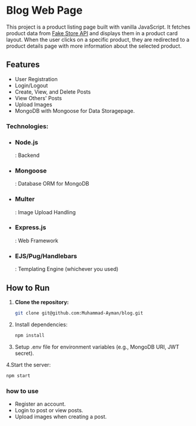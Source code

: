# Blog Web Page

This project is a product listing page built with vanilla JavaScript. It fetches product data from [Fake Store API](https://fakestoreapi.com/products/) and displays them in a product card layout. When the user clicks on a specific product, they are redirected to a product details page with more information about the selected product.

## Features

- User Registration
- Login/Logout
- Create, View, and Delete Posts
- View Others' Posts
- Upload Images
- MongoDB with Mongoose for Data Storagepage.

### Technologies:

- <h3>Node.js</h3>: Backend
- <h3>Mongoose</h3>: Database ORM for MongoDB
- <h3>Multer</h3>: Image Upload Handling
- <h3>Express.js</h3>: Web Framework
- <h3>EJS/Pug/Handlebars</h3>: Templating Engine (whichever you used)

## How to Run

1. **Clone the repository:**

   ```bash
   git clone git@github.com:Muhammad-Ayman/blog.git

   ```

2. Install dependencies:

   ```bash
   npm install

   ```

3. Setup .env file for environment variables (e.g., MongoDB URI, JWT secret).

4.Start the server:

```bash
npm start

```

### how to use

- Register an account.
- Login to post or view posts.
- Upload images when creating a post.
